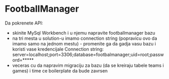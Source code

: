 # FootballManager
Da pokrenete API:
- skinite MySql Workbench i u njemu napravite footballmanager bazu
- na tri mesta u solution-u imamo connection string (popravicu ovo da imamo samo na jednom mestu) - promenite ga da gadja vasu bazu i koristi vase kredencijale
  Connection string: server=localhost;port=3306;database=footbalmanager;uid=root;password=*****
- veceras cu da napravim migraciju za bazu (da se kreiraju tabele teams i games) i time ce boilerplate da bude zavrsen
